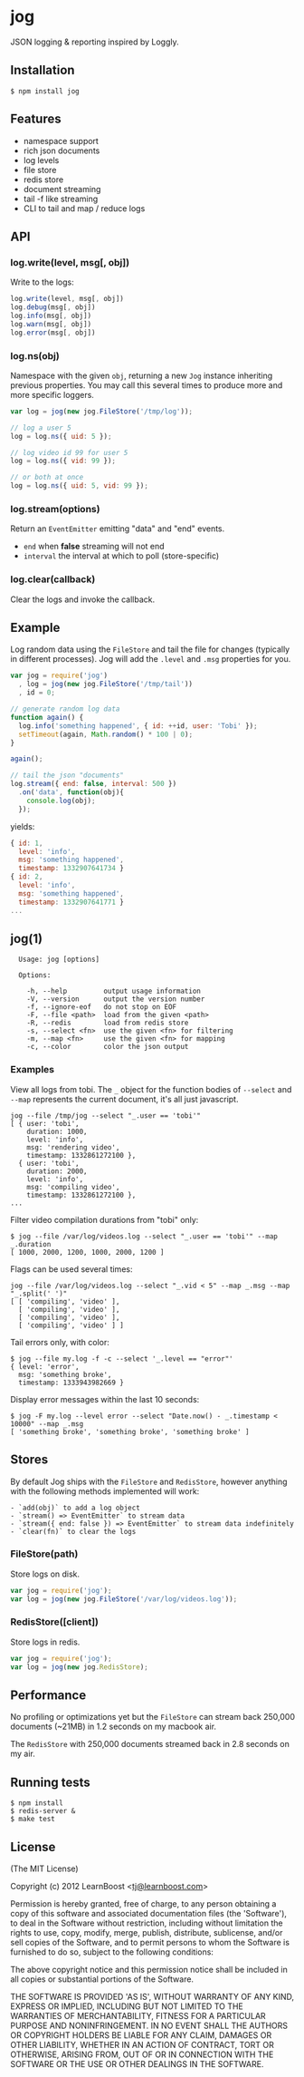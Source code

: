 
# jog

  JSON logging & reporting inspired by Loggly.

## Installation

    $ npm install jog

## Features

  - namespace support
  - rich json documents
  - log levels
  - file store
  - redis store
  - document streaming
  - tail -f like streaming
  - CLI to tail and map / reduce logs

## API

### log.write(level, msg[, obj])

  Write to the logs:

```js
log.write(level, msg[, obj])
log.debug(msg[, obj])
log.info(msg[, obj])
log.warn(msg[, obj])
log.error(msg[, obj])
```

### log.ns(obj)

  Namespace with the given `obj`, returning a new `Jog` instance
  inheriting previous properties. You may call this several times
  to produce more and more specific loggers.

```js
var log = jog(new jog.FileStore('/tmp/log'));

// log a user 5
log = log.ns({ uid: 5 });

// log video id 99 for user 5
log = log.ns({ vid: 99 });

// or both at once
log = log.ns({ uid: 5, vid: 99 });
```

### log.stream(options)

  Return an `EventEmitter` emitting "data" and "end" events.

   - `end` when __false__ streaming will not end
   - `interval` the interval at which to poll (store-specific)

### log.clear(callback)

  Clear the logs and invoke the callback.

## Example

  Log random data using the `FileStore` and tail the file
  for changes (typically in different processes). Jog will add
  the `.level` and `.msg` properties for you.

```js
var jog = require('jog')
  , log = jog(new jog.FileStore('/tmp/tail'))
  , id = 0;

// generate random log data
function again() {
  log.info('something happened', { id: ++id, user: 'Tobi' });
  setTimeout(again, Math.random() * 100 | 0);
}

again();

// tail the json "documents"
log.stream({ end: false, interval: 500 })
  .on('data', function(obj){
    console.log(obj);
  });
```

yields:

```js
{ id: 1,
  level: 'info',
  msg: 'something happened',
  timestamp: 1332907641734 }
{ id: 2,
  level: 'info',
  msg: 'something happened',
  timestamp: 1332907641771 }
...
```

## jog(1)

```
  Usage: jog [options]
  
  Options:
  
    -h, --help         output usage information
    -V, --version      output the version number
    -f, --ignore-eof   do not stop on EOF
    -F, --file <path>  load from the given <path>
    -R, --redis        load from redis store
    -s, --select <fn>  use the given <fn> for filtering
    -m, --map <fn>     use the given <fn> for mapping
    -c, --color        color the json output
```

### Examples

  View all logs from tobi. The `_` object for the function
  bodies of `--select` and `--map` represents the current
  document, it's all just javascript.

```
jog --file /tmp/jog --select "_.user == 'tobi'"
[ { user: 'tobi',
    duration: 1000,
    level: 'info',
    msg: 'rendering video',
    timestamp: 1332861272100 },
  { user: 'tobi',
    duration: 2000,
    level: 'info',
    msg: 'compiling video',
    timestamp: 1332861272100 },
...
```

  Filter video compilation durations from "tobi" only:
  
```
$ jog --file /var/log/videos.log --select "_.user == 'tobi'" --map _.duration
[ 1000, 2000, 1200, 1000, 2000, 1200 ]
```

  Flags can be used several times:

```
jog --file /var/log/videos.log --select "_.vid < 5" --map _.msg --map "_.split(' ')"
[ [ 'compiling', 'video' ],
  [ 'compiling', 'video' ],
  [ 'compiling', 'video' ],
  [ 'compiling', 'video' ] ]
```

  Tail errors only, with color:

```
$ jog --file my.log -f -c --select '_.level == "error"'
{ level: 'error',
  msg: 'something broke',
  timestamp: 1333943982669 }
```

  Display error messages within the last 10 seconds:

```
$ jog -F my.log --level error --select "Date.now() - _.timestamp < 10000" --map _.msg
[ 'something broke', 'something broke', 'something broke' ]
```

## Stores

  By default Jog ships with the `FileStore` and `RedisStore`, however anything
  with the following methods implemented will work:
  
    - `add(obj)` to add a log object
    - `stream() => EventEmitter` to stream data
    - `stream({ end: false }) => EventEmitter` to stream data indefinitely
    - `clear(fn)` to clear the logs

### FileStore(path)

  Store logs on disk.

```js
var jog = require('jog');
var log = jog(new jog.FileStore('/var/log/videos.log'));
```

### RedisStore([client])

  Store logs in redis.

```js
var jog = require('jog');
var log = jog(new jog.RedisStore);
```

## Performance

  No profiling or optimizations yet but the `FileStore` can
  stream back 250,000 documents (~21MB) in 1.2 seconds on my
  macbook air.

  The `RedisStore` with 250,000 documents streamed back
  in 2.8 seconds on my air.

## Running tests

```
$ npm install
$ redis-server &
$ make test
```

## License 

(The MIT License)

Copyright (c) 2012 LearnBoost &lt;tj@learnboost.com&gt;

Permission is hereby granted, free of charge, to any person obtaining
a copy of this software and associated documentation files (the
'Software'), to deal in the Software without restriction, including
without limitation the rights to use, copy, modify, merge, publish,
distribute, sublicense, and/or sell copies of the Software, and to
permit persons to whom the Software is furnished to do so, subject to
the following conditions:

The above copyright notice and this permission notice shall be
included in all copies or substantial portions of the Software.

THE SOFTWARE IS PROVIDED 'AS IS', WITHOUT WARRANTY OF ANY KIND,
EXPRESS OR IMPLIED, INCLUDING BUT NOT LIMITED TO THE WARRANTIES OF
MERCHANTABILITY, FITNESS FOR A PARTICULAR PURPOSE AND NONINFRINGEMENT.
IN NO EVENT SHALL THE AUTHORS OR COPYRIGHT HOLDERS BE LIABLE FOR ANY
CLAIM, DAMAGES OR OTHER LIABILITY, WHETHER IN AN ACTION OF CONTRACT,
TORT OR OTHERWISE, ARISING FROM, OUT OF OR IN CONNECTION WITH THE
SOFTWARE OR THE USE OR OTHER DEALINGS IN THE SOFTWARE.